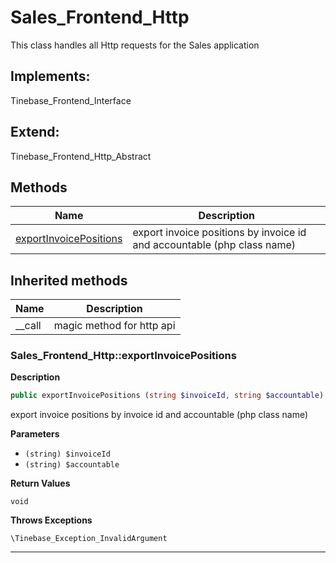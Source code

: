 # Sales_Frontend_Http  

This class handles all Http requests for the Sales application

## Implements:
Tinebase_Frontend_Interface

## Extend:

Tinebase_Frontend_Http_Abstract

## Methods

| Name | Description |
|------|-------------|
|[exportInvoicePositions](#sales_frontend_httpexportinvoicepositions)|export invoice positions by invoice id and accountable (php class name)|

## Inherited methods

| Name | Description |
|------|-------------|
|__call|magic method for http api|



### Sales_Frontend_Http::exportInvoicePositions  

**Description**

```php
public exportInvoicePositions (string $invoiceId, string $accountable)
```

export invoice positions by invoice id and accountable (php class name) 

 

**Parameters**

* `(string) $invoiceId`
* `(string) $accountable`

**Return Values**

`void`


**Throws Exceptions**


`\Tinebase_Exception_InvalidArgument`


<hr />

